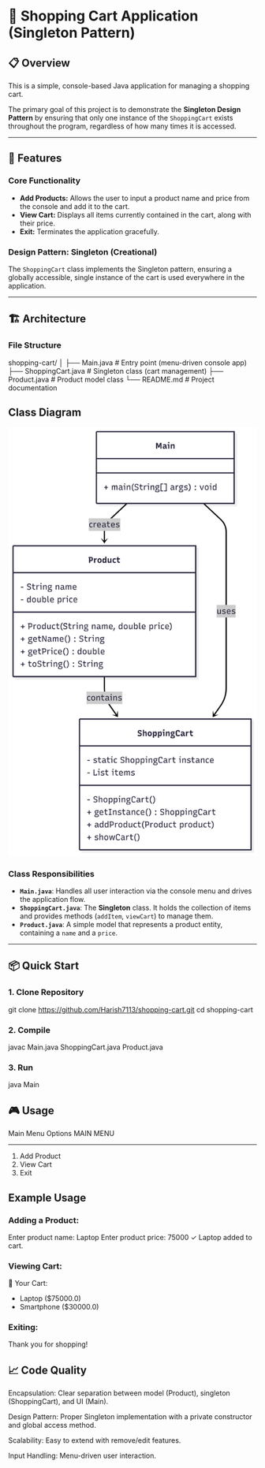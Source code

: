 # 🛒 Shopping Cart Application (Singleton Pattern)

## 📋 Overview

This is a simple, console-based Java application for managing a shopping cart.

The primary goal of this project is to demonstrate the **Singleton Design Pattern** by ensuring that only one instance of the `ShoppingCart` exists throughout the program, regardless of how many times it is accessed.

---

## 🚀 Features

### Core Functionality

- **Add Products:** Allows the user to input a product name and price from the console and add it to the cart.
- **View Cart:** Displays all items currently contained in the cart, along with their price.
- **Exit:** Terminates the application gracefully.

### Design Pattern: Singleton (Creational)

The `ShoppingCart` class implements the Singleton pattern, ensuring a globally accessible, single instance of the cart is used everywhere in the application.

---

## 🏗️ Architecture

### File Structure

shopping-cart/
│
├── Main.java # Entry point (menu-driven console app)
├── ShoppingCart.java # Singleton class (cart management)
├── Product.java # Product model class
└── README.md # Project documentation

## Class Diagram

<img src="ClassDiagram.png">

### Class Responsibilities

- **`Main.java`**: Handles all user interaction via the console menu and drives the application flow.
- **`ShoppingCart.java`**: The **Singleton** class. It holds the collection of items and provides methods (`addItem`, `viewCart`) to manage them.
- **`Product.java`**: A simple model that represents a product entity, containing a `name` and a `price`.

---

## 📦 Quick Start

### 1. Clone Repository

git clone https://github.com/Harish7113/shopping-cart.git
cd shopping-cart

### 2. Compile

javac Main.java ShoppingCart.java Product.java

### 3. Run

java Main

## 🎮 Usage

Main Menu Options
MAIN MENU

---

1. Add Product
2. View Cart
3. Exit

## Example Usage

### Adding a Product:

Enter product name: Laptop
Enter product price: 75000
✓ Laptop added to cart.

### Viewing Cart:

🛒 Your Cart:

- Laptop ($75000.0)
- Smartphone ($30000.0)

### Exiting:

Thank you for shopping!

## 📈 Code Quality

Encapsulation: Clear separation between model (Product), singleton (ShoppingCart), and UI (Main).

Design Pattern: Proper Singleton implementation with a private constructor and global access method.

Scalability: Easy to extend with remove/edit features.

Input Handling: Menu-driven user interaction.
